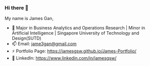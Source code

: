 ### Hi there 👋

My name is James Gan,

- 📖   Major in Business Analytics and Operations Research | Minor in Artificial Intelligence | Singapore University of Technology and Design(SUTD)
- 📫   Email: jame3gan@gmail.com
- ⚡   Portfolio Page: https://jamesgsw.github.io/James-Portfolio/
- 🔗   LinkedIn: https://www.linkedin.com/in/jamesgsw/
